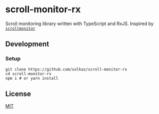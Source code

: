 # scroll-monitor-rx

Scroll monitoring library written with TypeScript and RxJS. Inspired by [`scrollmonitor`](https://github.com/stutrek/scrollmonitor)

## Development

### Setup

```
git clone https://github.com/solkaz/scroll-monitor-rx
cd scroll-monitor-rx
npm i # or yarn install
```

## License

[MIT](./LICENSE)
